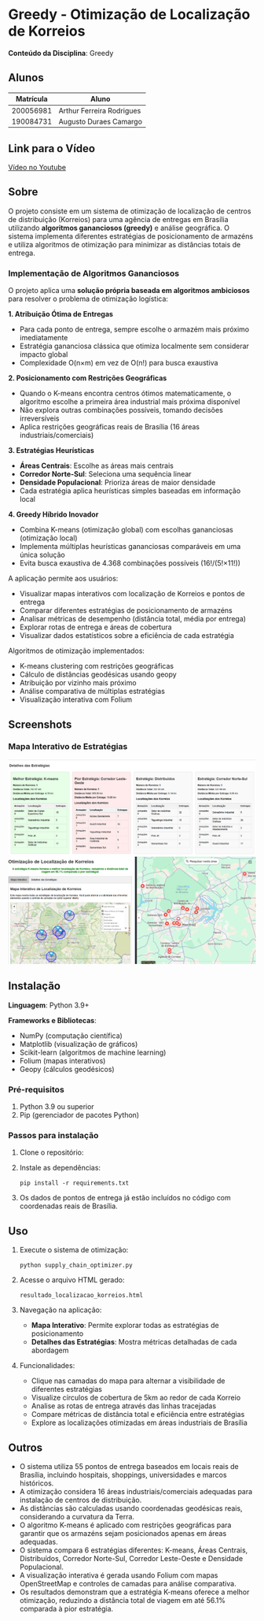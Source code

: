 # **Greedy - Otimização de Localização de Korreios** 

**Conteúdo da Disciplina**: Greedy

## Alunos

| Matrícula | Aluno                     |
| --------- | ------------------------- |
| 200056981 | Arthur Ferreira Rodrigues |
| 190084731 | Augusto Duraes Camargo    |

## Link para o Vídeo

[Vídeo no Youtube](https://youtu.be/XXXXXXXXXX)

## Sobre

O projeto consiste em um sistema de otimização de localização de centros de distribuição (Korreios) para uma agência de entregas em Brasília utilizando **algoritmos gananciosos (greedy)** e análise geográfica. O sistema implementa diferentes estratégias de posicionamento de armazéns e utiliza algoritmos de otimização para minimizar as distâncias totais de entrega.

### Implementação de Algoritmos Gananciosos

O projeto aplica uma **solução própria baseada em algoritmos ambiciosos** para resolver o problema de otimização logística:

**1. Atribuição Ótima de Entregas**
- Para cada ponto de entrega, sempre escolhe o armazém mais próximo imediatamente
- Estratégia gananciosa clássica que otimiza localmente sem considerar impacto global
- Complexidade O(n×m) em vez de O(n!) para busca exaustiva

**2. Posicionamento com Restrições Geográficas**
- Quando o K-means encontra centros ótimos matematicamente, o algoritmo escolhe a primeira área industrial mais próxima disponível
- Não explora outras combinações possíveis, tomando decisões irreversíveis
- Aplica restrições geográficas reais de Brasília (16 áreas industriais/comerciais)

**3. Estratégias Heurísticas**
- **Áreas Centrais**: Escolhe as áreas mais centrais
- **Corredor Norte-Sul**: Seleciona uma sequência linear
- **Densidade Populacional**: Prioriza áreas de maior densidade
- Cada estratégia aplica heurísticas simples baseadas em informação local

**4. Greedy Híbrido Inovador**
- Combina K-means (otimização global) com escolhas gananciosas (otimização local)
- Implementa múltiplas heurísticas gananciosas comparáveis em uma única solução
- Evita busca exaustiva de 4.368 combinações possíveis (16!/(5!×11!))

A aplicação permite aos usuários:
- Visualizar mapas interativos com localização de Korreios e pontos de entrega
- Comparar diferentes estratégias de posicionamento de armazéns
- Analisar métricas de desempenho (distância total, média por entrega)
- Explorar rotas de entrega e áreas de cobertura
- Visualizar dados estatísticos sobre a eficiência de cada estratégia

Algoritmos de otimização implementados:
- K-means clustering com restrições geográficas
- Cálculo de distâncias geodésicas usando geopy
- Atribuição por vizinho mais próximo
- Análise comparativa de múltiplas estratégias
- Visualização interativa com Folium

## Screenshots

### Mapa Interativo de Estratégias

![Screenshot 1](image.png)
![Screenshot 1](image_1.png)

## Instalação 

**Linguagem**: Python 3.9+

**Frameworks e Bibliotecas**:
- NumPy (computação científica)
- Matplotlib (visualização de gráficos)
- Scikit-learn (algoritmos de machine learning)
- Folium (mapas interativos)
- Geopy (cálculos geodésicos)

### Pré-requisitos

1. Python 3.9 ou superior
2. Pip (gerenciador de pacotes Python)

### Passos para instalação

1. Clone o repositório:

2. Instale as dependências:
   ```
   pip install -r requirements.txt
   ```

3. Os dados de pontos de entrega já estão incluídos no código com coordenadas reais de Brasília.

## Uso 

1. Execute o sistema de otimização:
   ```
   python supply_chain_optimizer.py
   ```

2. Acesse o arquivo HTML gerado:
   ```
   resultado_localizacao_korreios.html
   ```

3. Navegação na aplicação:
   - **Mapa Interativo**: Permite explorar todas as estratégias de posicionamento
   - **Detalhes das Estratégias**: Mostra métricas detalhadas de cada abordagem

4. Funcionalidades:
   - Clique nas camadas do mapa para alternar a visibilidade de diferentes estratégias
   - Visualize círculos de cobertura de 5km ao redor de cada Korreio
   - Analise as rotas de entrega através das linhas tracejadas
   - Compare métricas de distância total e eficiência entre estratégias
   - Explore as localizações otimizadas em áreas industriais de Brasília

## Outros 

- O sistema utiliza 55 pontos de entrega baseados em locais reais de Brasília, incluindo hospitais, shoppings, universidades e marcos históricos.
- A otimização considera 16 áreas industriais/comerciais adequadas para instalação de centros de distribuição.
- As distâncias são calculadas usando coordenadas geodésicas reais, considerando a curvatura da Terra.
- O algoritmo K-means é aplicado com restrições geográficas para garantir que os armazéns sejam posicionados apenas em áreas adequadas.
- O sistema compara 6 estratégias diferentes: K-means, Áreas Centrais, Distribuídos, Corredor Norte-Sul, Corredor Leste-Oeste e Densidade Populacional.
- A visualização interativa é gerada usando Folium com mapas OpenStreetMap e controles de camadas para análise comparativa.
- Os resultados demonstram que a estratégia K-means oferece a melhor otimização, reduzindo a distância total de viagem em até 56.1% comparada à pior estratégia.